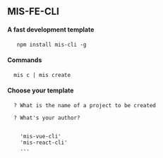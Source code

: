 ## MIS-FE-CLI 

#### A fast development template

```
   npm install mis-cli -g 

``` 

#### Commands 

```
  mis c | mis create 

```
####  Choose your template 


```
  ? What is the name of a project to be created 

``` 

```
  ? What's your author?
  
```

```
    'mis-vue-cli'
    'mis-react-cli'
    ...
```